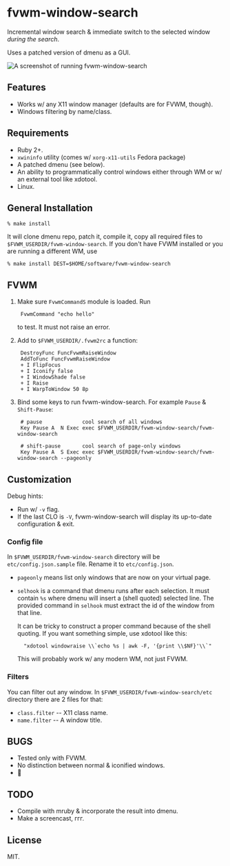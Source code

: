 # fvwm-window-search

Incremental window search & immediate switch to the selected window
*during the search*.

Uses a patched version of dmenu as a GUI.

![A screenshot of running fvwm-window-search](https://raw.github.com/gromnitsky/fvwm-window-search/master/screnshot1.png)

## Features

* Works w/ any X11 window manager (defaults are for FVWM, though).
* Windows filtering by name/class.

## Requirements

* Ruby 2+.
* `xwininfo` utility (comes w/ `xorg-x11-utils` Fedora package)
* A patched dmenu (see below).
* An ability to programmatically control windows either through WM or
  w/ an external tool like xdotool.
* Linux.

## General Installation

	% make install

It will clone dmenu repo, patch it, compile it, copy all required files
to `$FVWM_USERDIR/fvwm-window-search`. If you don't have FVWM installed
or you are running a different WM, use

	% make install DEST=$HOME/software/fvwm-window-search

## FVWM

1. Make sure `FvwmCommandS` module is loaded. Run

		FvwmCommand "echo hello"

   to test. It must not raise an error.

2. Add to `$FVWM_USERDIR/.fvwm2rc` a function:

		DestroyFunc FuncFvwmRaiseWindow
		AddToFunc FuncFvwmRaiseWindow
		+ I FlipFocus
		+ I Iconify false
		+ I WindowShade false
		+ I Raise
		+ I WarpToWindow 50 8p

3. Bind some keys to run fvwm-window-search. For example `Pause` &
   `Shift-Pause`:

		# pause				cool search of all windows
		Key Pause A	 N Exec exec $FVWM_USERDIR/fvwm-window-search/fvwm-window-search

		# shift-pause		cool search of page-only windows
        Key Pause A  S Exec exec $FVWM_USERDIR/fvwm-window-search/fvwm-window-search --pageonly


## Customization

Debug hints:

* Run w/ `-v` flag.
* If the last CLO is `-V`, fvwm-window-search will display its up-to-date
  configuration & exit.

### Config file

In `$FVWM_USERDIR/fvwm-window-search` directory will be
`etc/config.json.sample` file. Rename it to `etc/config.json`.

* `pageonly` means list only windows that are now on your virtual page.

* `selhook` is a command that dmenu runs after each selection. It must
  contain `%s` where dmenu will insert a (shell quoted) selected
  line. The provided command in `selhook` must extract the id of the
  window from that line.

  It can be tricky to construct a proper command because of the shell
  quoting. If you want something simple, use xdotool like this:

		"xdotool windowraise \\`echo %s | awk -F, '{print \\$NF}'\\`"

  This will probably work w/ any modern WM, not just FVWM.

### Filters

You can filter out any window. In `$FVWM_USERDIR/fvwm-window-search/etc`
directory there are 2 files for that:

* `class.filter` -- X11 class name.
* `name.filter` -- A window title.

## BUGS

* Tested only with FVWM.
* No distinction between normal & iconified windows.
* :circus_tent:

## TODO

* Compile with mruby & incorporate the result into dmenu.
* Make a screencast, ггг.

## License

MIT.
